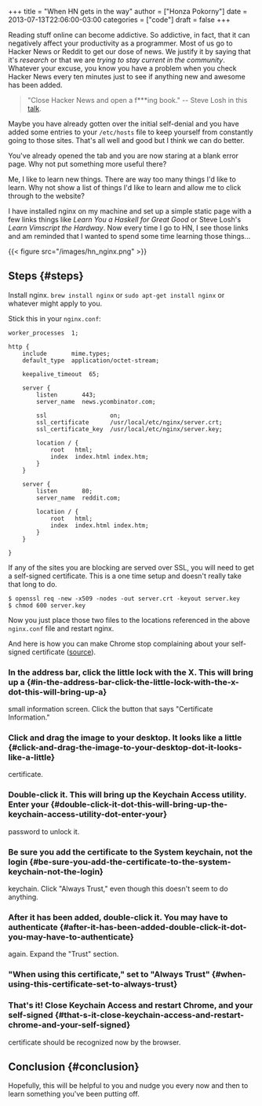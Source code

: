 +++
title = "When HN gets in the way"
author = ["Honza Pokorny"]
date = 2013-07-13T22:06:00-03:00
categories = ["code"]
draft = false
+++

Reading stuff online can become addictive. So addictive, in fact, that it can
negatively affect your productivity as a programmer. Most of us go to Hacker
News or Reddit to get our dose of news. We justify it by saying that it's
_research_ or that we are _trying to stay current in the community_. Whatever
your excuse, you know you have a problem when you check Hacker News every ten
minutes just to see if anything new and awesome has been added.

> "Close Hacker News and open a f\*\*\*ing book."
> -- Steve Losh in this [talk](http://devslovebacon.com/conferences/bacon-2012/talks/eve-working-around-evolution).

Maybe you have already gotten over the initial self-denial and you have added
some entries to your `/etc/hosts` file to keep yourself from constantly going
to those sites. That's all well and good but I think we can do better.

You've already opened the tab and you are now staring at a blank error page.
Why not put something more useful there?

Me, I like to learn new things. There are way too many things I'd like to
learn. Why not show a list of things I'd like to learn and allow me to click
through to the website?

I have installed nginx on my machine and set up a simple static page with a few
links things like _Learn You a Haskell for Great Good_ or Steve Losh's _Learn
Vimscript the Hardway_. Now every time I go to HN, I see those links and am
reminded that I wanted to spend some time learning those things...

{{< figure src="/images/hn_nginx.png" >}}

## Steps {#steps}

Install nginx. `brew install nginx` or `sudo apt-get install nginx` or
whatever might apply to you.

Stick this in your `nginx.conf`:

```nil
worker_processes  1;

http {
    include       mime.types;
    default_type  application/octet-stream;

    keepalive_timeout  65;

    server {
        listen       443;
        server_name  news.ycombinator.com;

        ssl                  on;
        ssl_certificate      /usr/local/etc/nginx/server.crt;
        ssl_certificate_key  /usr/local/etc/nginx/server.key;

        location / {
            root   html;
            index  index.html index.htm;
        }
    }

    server {
        listen       80;
        server_name  reddit.com;

        location / {
            root   html;
            index  index.html index.htm;
        }
    }

}
```

If any of the sites you are blocking are served over SSL, you will need to get
a self-signed certificate. This is a one time setup and doesn't really take
that long to do.

```nil
$ openssl req -new -x509 -nodes -out server.crt -keyout server.key
$ chmod 600 server.key
```

Now you just place those two files to the locations referenced in the above
`nginx.conf` file and restart nginx.

And here is how you can make Chrome stop complaining about your self-signed
certificate ([source](http://www.robpeck.com/2010/10/google-chrome-mac-os-x-and-self-signed-ssl-certificates/)).

### In the address bar, click the little lock with the X. This will bring up a {#in-the-address-bar-click-the-little-lock-with-the-x-dot-this-will-bring-up-a}

small information screen. Click the button that says "Certificate
Information."

### Click and drag the image to your desktop. It looks like a little {#click-and-drag-the-image-to-your-desktop-dot-it-looks-like-a-little}

certificate.

### Double-click it. This will bring up the Keychain Access utility. Enter your {#double-click-it-dot-this-will-bring-up-the-keychain-access-utility-dot-enter-your}

password to unlock it.

### Be sure you add the certificate to the System keychain, not the login {#be-sure-you-add-the-certificate-to-the-system-keychain-not-the-login}

keychain. Click "Always Trust," even though this doesn't seem to do
anything.

### After it has been added, double-click it. You may have to authenticate {#after-it-has-been-added-double-click-it-dot-you-may-have-to-authenticate}

again. Expand the "Trust" section.

### "When using this certificate," set to "Always Trust" {#when-using-this-certificate-set-to-always-trust}

### That's it! Close Keychain Access and restart Chrome, and your self-signed {#that-s-it-close-keychain-access-and-restart-chrome-and-your-self-signed}

certificate should be recognized now by the browser.

## Conclusion {#conclusion}

Hopefully, this will be helpful to you and nudge you every now and then to
learn something you've been putting off.
